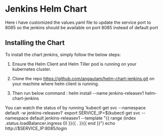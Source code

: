 # Jenkins Helm Chart

Here i have customized the values.yaml file to update the service port to 8085 so the jenkins should be available on port 8085 instead of default port


## Installing the Chart

To install the chart jenkins, simply follow the below steps:

1. Ensure the Helm Client and Helm Tiller pod is running on your kubernetes cluster.

2. Clone the repo https://github.com/angautam/helm-chart-jenkins.git on your machine where helm client is running.

3. Then run below command : 
helm install --name jenkins-releasev1 helm-chart-jenkins


You can watch the status of by running 'kubectl get svc --namespace default -w jenkins-releasev1'
  export SERVICE_IP=$(kubectl get svc --namespace default jenkins-releasev1 --template "{{ range (index .status.loadBalancer.ingress 0) }}{{ . }}{{ end }}")
  echo http://$SERVICE_IP:8085/login




